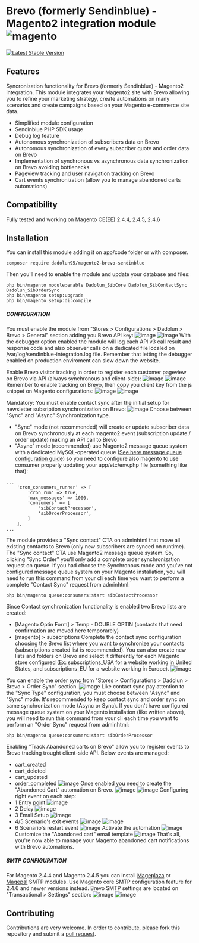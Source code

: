 # Brevo (formerly Sendinblue) - Magento2 integration module <img src="https://avatars.githubusercontent.com/u/168457?s=40&v=4" alt="magento" /> 

[![Latest Stable Version](https://poser.pugx.org/dadolun95/magento2-brevo-sendinblue/v/stable?v2=1&refresh=1)](https://packagist.org/packages/dadolun95/magento2-brevo-sendinblue)

## Features
Syncronization functionality for Brevo (formerly Sendinblue) - Magento2 integration.
This module integrates your Magento2 site with Brevo allowing you to refine your marketing strategy, create automations on many scenarios and create campaigns based on your Magento e-commerce site data.
- Simplified module configuration
- Sendinblue PHP SDK usage
- Debug log feature
- Autonomous synchronization of subscribers data on Brevo
- Autonomous synchronization of every subscriber quote and order data on Brevo
- Implementation of synchronous vs asynchronous data synchronization on Brevo avoiding bottlenecks
- Pageview tracking and user navigation tracking on Brevo
- Cart events synchronization (allow you to manage abandoned carts automations)

## Compatibility
Fully tested and working on Magento CE(EE) 2.4.4, 2.4.5, 2.4.6

## Installation
You can install this module adding it on app/code folder or with composer.
```
composer require dadolun95/magento2-brevo-sendinblue
```
Then you'll need to enable the module and update your database and files:
```
php bin/magento module:enable Dadolun_SibCore Dadolun_SibContactSync Dadolun_SibOrderSync
php bin/magento setup:upgrade
php bin/magento setup:di:compile
```

##### CONFIGURATION
You must enable the module from "Stores > Configurations > Dadolun > Brevo > General" section adding you Brevo API key:
![image](https://github.com/dadolun95/magento2-brevo-sendinblue/assets/8927461/99b868ef-ecd8-46fa-8d40-2ceb143573ba)
![image](https://github.com/dadolun95/magento2-brevo-sendinblue/assets/8927461/69a5cce9-a74f-45fb-a646-1689fd1c456d)
With the debugger option enabled the module will log each API v3 call result and response code and also observer calls on a dedicated file localed on /var/log/sendinblue-integration.log file.
Remember that letting the debugger enabled on production enviroment can slow down the website.

Enable Brevo visitor tracking in order to register each customer pageview on Brevo via API (always synchronous and client-side):
![image](https://github.com/dadolun95/magento2-brevo-sendinblue/assets/8927461/78a1ab0c-520c-48e4-a8e2-c9e6adfed62a)
![image](https://github.com/dadolun95/magento2-brevo-sendinblue/assets/8927461/06359428-c2ed-4480-872d-ffe0b7dfed51)
Remember to enable tracking on Brevo, then copy you client key from the js snippet on Magento configurations:
![image](https://github.com/dadolun95/magento2-brevo-sendinblue/assets/8927461/ded74101-cc62-4499-9c2c-5afd8853880e)
![image](https://github.com/dadolun95/magento2-brevo-sendinblue/assets/8927461/3d106cba-4807-43c3-885f-ea78a9b80ff3)

Mandatory: You must enable contact sync after the initial setup for newsletter subsription synchronization on Brevo:
![image](https://github.com/dadolun95/magento2-brevo-sendinblue/assets/8927461/2d2a4ded-52d6-4b60-844c-aa946694df1f)
Choose between "Sync" and "Async" Synchronization type.
- "Sync" mode (not recommended) will create or update subscriber data on Brevo synchronously at each magento2 event (subscription update / order update) making an API call to Brevo
- "Async" mode (recommended) use Magento2 message queue system with a dedicated MySQL-operated queue ([See here message queue configuration guide](https://experienceleague.adobe.com/docs/commerce-operations/configuration-guide/message-queues/manage-message-queues.html?lang=en)) so you need to configure also magento to use consumer properly updating your app/etc/env.php file (something like that):
```
...
    'cron_consumers_runner' => [
        'cron_run' => true,
        'max_messages' => 1000,
        'consumers' => [
            'sibContactProcessor',
            'sibOrderProcessor',
        ]
    ],
...
```
The module provides a "Sync contact" CTA on adminhtml that move all existing contacts to Brevo (only new subscribers are synced on runtime). 
The "Sync contact" CTA use Magento2 message queue system. So, clicking "Sync Order" you'll only add a complete order synchronization request on queue.
If you had choose the Synchronous mode and you've not configured message queue system on your Magento installation, you will need to run this command from your cli each time you want to perform a complete "Contact Sync" request from adminhtml:
```
php bin/magento queue:consumers:start sibContactProcessor
```
Since Contact synchronization functionality is enabled two Brevo lists are created:
- [Magento Optin Form] > Temp - DOUBLE OPTIN (contacts that need confirmation are moved here temporarely)
- [magento] > subscriptions
Complete the contact sync configuration choosing the Brevo list where you want to synchronize your contacts (subscriptions created list is recommended).
You can also create new lists and folders on Brevo and select it differently for each Magento store configured (Ex: subscriptions_USA for a website working in United States, and subscriptions_EU for a website working in Europe).
![image](https://github.com/dadolun95/magento2-brevo-sendinblue/assets/8927461/76e606ff-7de5-42c6-8075-e069b762c00a)


You can enable the order sync from "Stores > Configurations > Dadolun > Brevo > Order Sync" section.
![image](https://github.com/dadolun95/magento2-brevo-sendinblue/assets/8927461/351fd8c3-beb4-4c84-96a1-a7da70a420e3)
Like contact sync pay attention to the "Sync Type" configuration, you must choose between "Async" and "Sync" mode.
It's recommended to keep contact sync and order sync on same synchronization mode (Async or Sync).
If you don't have configured message queue system on your Magento installation (like written above), you will need to run this command from your cli each time you want to perform an "Order Sync" request from adminhtml:
```
php bin/magento queue:consumers:start sibOrderProcessor
```
Enabling "Track Abandoned carts on Brevo" allow you to register events to Brevo tracking trought client-side API.
Below events are managed:
- cart_created
- cart_deleted
- cart_updated
- order_completed
![image](https://github.com/dadolun95/magento2-brevo-sendinblue/assets/8927461/52b49b04-5966-4874-94f9-295c0630982e)
Once enabled you need to create the "Abandoned Cart" automation on Brevo.
![image](https://github.com/dadolun95/magento2-brevo-sendinblue/assets/8927461/64bd1bc0-44e5-4b91-9c86-07d6e38d50fa)
![image](https://github.com/dadolun95/magento2-brevo-sendinblue/assets/8927461/9300b671-de0a-4242-999a-c757bcf86181)
Configuring right event on each step:
- 1 Entry point
![image](https://github.com/dadolun95/magento2-brevo-sendinblue/assets/8927461/7758ac72-ba05-4f94-95b5-771297823331)
- 2 Delay
![image](https://github.com/dadolun95/magento2-brevo-sendinblue/assets/8927461/61213553-8055-4274-8c98-fced91a72639)
- 3 Email Setup
![image](https://github.com/dadolun95/magento2-brevo-sendinblue/assets/8927461/b97a70bb-143e-452f-8807-13c5d3be1470)
- 4/5 Scenario's exit events
![image](https://github.com/dadolun95/magento2-brevo-sendinblue/assets/8927461/a9a50bcd-0126-467c-9d90-22b1e7c9a1ad)
![image](https://github.com/dadolun95/magento2-brevo-sendinblue/assets/8927461/c0a5e6e7-f0a3-4b29-9882-4aa16aea8130)
- 6 Scenario's restart event
![image](https://github.com/dadolun95/magento2-brevo-sendinblue/assets/8927461/a3c51ab5-b1d3-4b7d-8113-7c95be978660)
Activate the automation
![image](https://github.com/dadolun95/magento2-brevo-sendinblue/assets/8927461/6aeb4ef7-f396-4efe-bce3-746269953c7e)
Customize the "Abandoned cart" email template
![image](https://github.com/dadolun95/magento2-brevo-sendinblue/assets/8927461/24d2e396-c6a2-444a-8db3-b755f875ab90)
That's all, you're now able to manage your Magento abandoned cart notifications with Brevo automations.

##### SMTP CONFIGURATION
For Magento 2.4.4 and Magento 2.4.5 you can install [Mageplaza](https://www.mageplaza.com/magento-2-smtp/) or [Magepal](https://github.com/magepal/magento2-gmail-smtp-app) SMTP modules.
Use Magento core SMTP configuration feature for 2.4.6 and newer versions instead.
Brevo SMTP settings are located on "Transactional > Settings" section:
![image](https://github.com/dadolun95/magento2-brevo-sendinblue/assets/8927461/82af3caa-af3c-4ad9-96ee-caaa5c1804c0)
![image](https://github.com/dadolun95/magento2-brevo-sendinblue/assets/8927461/25e2eb89-4139-4f44-919d-16e5a228d085)


## Contributing
Contributions are very welcome. In order to contribute, please fork this repository and submit a [pull request](https://docs.github.com/en/free-pro-team@latest/github/collaborating-with-issues-and-pull-requests/creating-a-pull-request).
